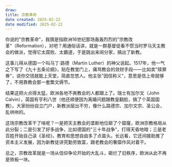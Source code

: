 ```yaml
---
draw:
title: 宗教革命
date created: 2025-02-22
date modified: 2025-02-22
---
```


你说的"宗教革命"，我猜是指欧洲16世纪那场轰轰烈烈的"宗教改革"（Reformation），对吧？用通俗话讲，就是一群基督徒看不惯当时罗马天主教会的做派，觉得它太腐败、太霸道，于是跳出来闹分家，搞出了新教。

这事儿得从德国一个叫马丁·路德（Martin Luther）的神父说起。1517年，他一气之下写了《九十五条论纲》，贴在教堂门上，痛骂教会的敛财手段——比如卖"赎罪券"，说你交钱就能上天堂，简直忽悠人。他主张"因信称义"，意思是信上帝就够了，不用靠教会那一套繁文缛节。

结果这把火点得太猛，欧洲各地不爽教会的人都跟上了。瑞士有加尔文（John Calvin），英国有亨利八世（他还顺便因为离婚问题跟教皇翻脸，搞了个英国国教）。大家纷纷自立门户，新教派层出不穷，像什么路德宗、加尔文宗、圣公会，乱哄哄的。

这场宗教改革干了啥呢？一是把天主教会的垄断地位砸了个窟窿，欧洲宗教格局从此分裂；二是引发了好多战争，比如德国的"三十年战争"，打得天昏地暗；三是老百姓开始自己读《圣经》，教育和思想自由多了点苗头。长远看，它还间接助推了资本主义发展，因为新教徒讲究勤劳致富，跟老教会的奢靡作风对着干。

总之，宗教改革就是一场从信仰争论开始的大乱斗，砸烂了旧秩序，欧洲从此不再是铁板一块。
